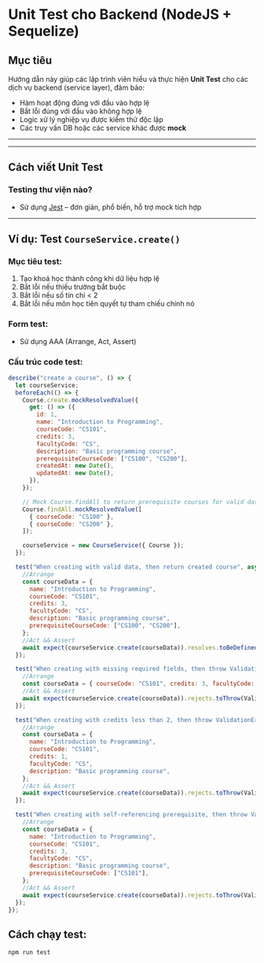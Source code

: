 # Unit Test cho Backend (NodeJS + Sequelize)

## Mục tiêu

Hướng dẫn này giúp các lập trình viên hiểu và thực hiện **Unit Test** cho các dịch vụ backend (service layer), đảm bảo:

- Hàm hoạt động đúng với đầu vào hợp lệ
- Bắt lỗi đúng với đầu vào không hợp lệ
- Logic xử lý nghiệp vụ được kiểm thử độc lập
- Các truy vấn DB hoặc các service khác được **mock**

---


---

## Cách viết Unit Test

### Testing thư viện nào?
- Sử dụng [Jest](https://jestjs.io/) – đơn giản, phổ biến, hỗ trợ mock tích hợp

---

## Ví dụ: Test `CourseService.create()`

### Mục tiêu test:
1. Tạo khoá học thành công khi dữ liệu hợp lệ
2. Bắt lỗi nếu thiếu trường bắt buộc
3. Bắt lỗi nếu số tín chỉ < 2
4. Bắt lỗi nếu môn học tiên quyết tự tham chiếu chính nó

### Form test:

- Sử dụng AAA (Arrange, Act, Assert)

### Cấu trúc code test:
```js
describe("create a course", () => {
  let courseService;
  beforeEach(() => {
    Course.create.mockResolvedValue({
      get: () => ({
        id: 1,
        name: "Introduction to Programming",
        courseCode: "CS101",
        credits: 3,
        facultyCode: "CS",
        description: "Basic programming course",
        prerequisiteCourseCode: ["CS100", "CS200"],
        createdAt: new Date(),
        updatedAt: new Date(),
      }),
    });

    // Mock Course.findAll to return prerequisite courses for valid data
    Course.findAll.mockResolvedValue([
      { courseCode: "CS100" },
      { courseCode: "CS200" },
    ]);

    courseService = new CourseService({ Course });
  });

  test("When creating with valid data, then return created course", async () => {
    //Arrange
    const courseData = {
      name: "Introduction to Programming",
      courseCode: "CS101",
      credits: 3,
      facultyCode: "CS",
      description: "Basic programming course",
      prerequisiteCourseCode: ["CS100", "CS200"],
    };
    //Act && Assert
    await expect(courseService.create(courseData)).resolves.toBeDefined();
  });

  test("When creating with missing required fields, then throw ValidationError", async () => {
    //Arrange
    const courseData = { courseCode: "CS101", credits: 3, facultyCode: "CS", };
    //Act && Assert
    await expect(courseService.create(courseData)).rejects.toThrow(ValidationError);
  });

  test("When creating with credits less than 2, then throw ValidationError", async () => {
    //Arrange
    const courseData = {
      name: "Introduction to Programming",
      courseCode: "CS101",
      credits: 1,
      facultyCode: "CS",
      description: "Basic programming course",
    };
    //Act && Assert
    await expect(courseService.create(courseData)).rejects.toThrow(ValidationError);
  });

  test("When creating with self-referencing prerequisite, then throw ValidationError", async () => {
    //Arrange
    const courseData = {
      name: "Introduction to Programming",
      courseCode: "CS101",
      credits: 3,
      facultyCode: "CS",
      description: "Basic programming course",
      prerequisiteCourseCode: ["CS101"],
    };
    //Act && Assert
    await expect(courseService.create(courseData)).rejects.toThrow(ValidationError);
  });
});

```

## Cách chạy test:
 ```
npm run test
```


